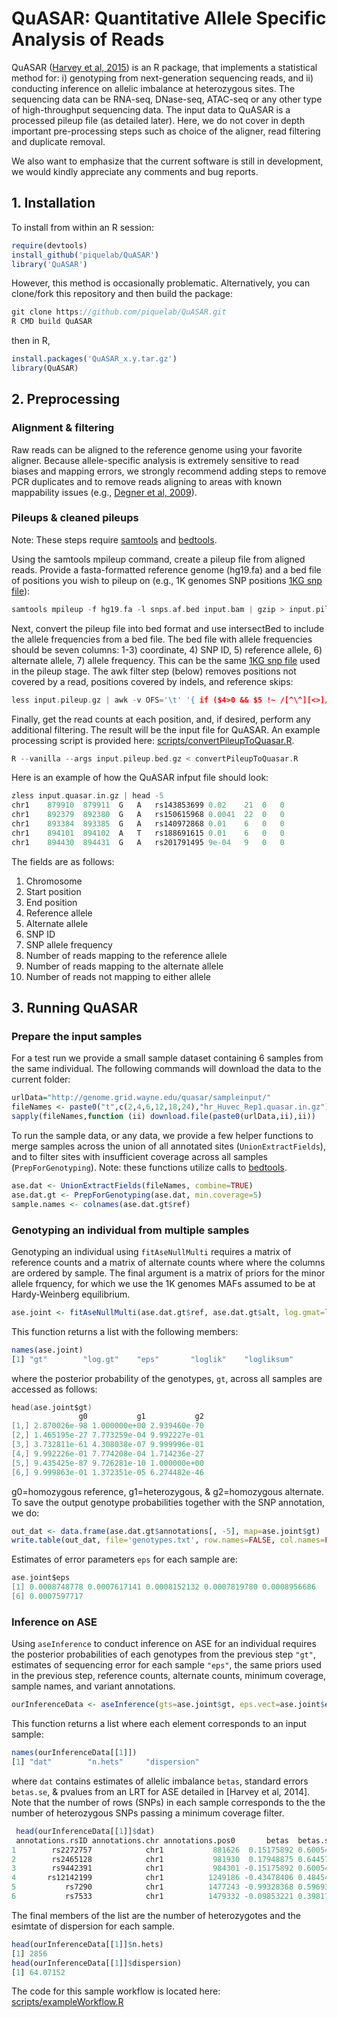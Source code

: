 # QuASAR: Quantitative Allele Specific Analysis of Reads
QuASAR ([Harvey et al, 2015]) is an R package, that implements a statistical method for: i) genotyping from next-generation sequencing reads, and ii) conducting inference on allelic imbalance at heterozygous sites. The sequencing data can be RNA-seq, DNase-seq, ATAC-seq or any other type of high-throughput sequencing data. The input data to QuASAR is a processed pileup file (as detailed later). Here, we do not cover in depth important pre-processing steps such as choice of the aligner, read filtering and duplicate removal.

We also want to emphasize that the current software is still in development, we would kindly appreciate any comments and bug reports.
<!---
Prior to analsyis, RNA-Seq data must undergo alignment with a modern aligner, quality filtering, duplicate removal, and the creation of pileups. There are many tools and tutorials available for preprocessing Next Generation Sequencing data, but we will only describe the tools we used and expect the user to have basic familiarity with standard bioinformatics command-line tools. Our goal with this tutorial is to cover the following:

1. Installing QuASAR
2. Preprocessing 
   * Alignment, filtering, and removing duplicates. (Description of, not a tutorial how)
   * Pileups and clean pileups
3. QuASAR analyis pipeline
   * Genotyping single or multiple samples
   * Inference on ASE
   * Sample workflow

**Quick-start**: Users comfortable processing RNA-Seq data to the level of pileups should skip to the second step of preprocessing. 
-->

## 1. Installation

To install from within an R session:

```R
require(devtools)
install_github('piquelab/QuASAR')
library('QuASAR')
```

However, this method is occasionally problematic. Alternatively, you can clone/fork this repository and then build the package:
```C
git clone https://github.com/piquelab/QuASAR.git
R CMD build QuASAR
```
then in R,
```R
install.packages('QuASAR_x.y.tar.gz')
library(QuASAR)
```

## 2. Preprocessing
### Alignment & filtering
Raw reads can be aligned to the reference genome using your favorite aligner. Because allele-specific analysis is extremely sensitive to read biases and mapping errors, we strongly recommend adding steps to remove PCR duplicates and to remove reads aligning to areas with known mappability issues (e.g., [Degner et al, 2009]).


### Pileups & cleaned pileups
Note: These steps require [samtools] and [bedtools].

Using the samtools mpileup command, create a pileup file from aligned reads. Provide a fasta-formatted reference genome (hg19.fa) and a bed file of positions you wish to pileup on (e.g., 1K genomes SNP positions [1KG snp file]):

```C
samtools mpileup -f hg19.fa -l snps.af.bed input.bam | gzip > input.pileup.gz
```

Next, convert the pileup file into bed format and use intersectBed to include the allele frequencies from a bed file. The bed file with allele frequencies should be seven columns: 1-3) coordinate, 4) SNP ID, 5) reference allele, 6) alternate allele, 7) allele frequency. This can be the same [1KG snp file] used in the pileup stage. The awk filter step (below) removes positions not covered by a read, positions covered by indels, and reference skips:

```C
less input.pileup.gz | awk -v OFS='\t' '{ if ($4>0 && $5 !~ /[^\^][<>]/ && $5 !~ /\+[0-9]+[ACGTNacgtn]+/ && $5 !~ /-[0-9]+[ACGTNacgtn]+/ && $5 !~ /[^\^]\*/) print $1,$2-1,$2,$3,$4,$5,$6}' | sortBed -i stdin | intersectBed -a stdin -b snps.af.bed -wo | cut -f 1-7,11-14 | gzip > input.pileup.bed.gz
```

Finally, get the read counts at each position, and, if desired, perform any additional filtering. The result will be the input file for QuASAR. An example processing script is provided here: [scripts/convertPileupToQuasar.R].

```C
R --vanilla --args input.pileup.bed.gz < convertPileupToQuasar.R
```

Here is an example of how the QuASAR infput file should look:

```C
zless input.quasar.in.gz | head -5
chr1	879910	879911	G	A	rs143853699	0.02	21	0	0
chr1	892379	892380	G	A	rs150615968	0.0041	22	0	0
chr1	893384	893385	G	A	rs140972868	0.01	6	0	0
chr1	894101	894102	A	T	rs188691615	0.01	6	0	0
chr1	894430	894431	G	A	rs201791495	9e-04	9	0	0
```

The fields are as follows: 
1. Chromosome 
2. Start position 
3. End position 
4. Reference allele 
5. Alternate allele 
6. SNP ID 
7. SNP allele frequency 
8. Number of reads mapping to the reference allele 
9. Number of reads mapping to the alternate allele 
10. Number of reads not mapping to either allele

## 3. Running QuASAR

### Prepare the input samples 
For a test run we provide a small sample dataset containing 6 samples from the same individual. 
The following commands will download the data to the current folder:

```R
urlData="http://genome.grid.wayne.edu/quasar/sampleinput/"
fileNames <- paste0("t",c(2,4,6,12,18,24),"hr_Huvec_Rep1.quasar.in.gz")
sapply(fileNames,function (ii) download.file(paste0(urlData,ii),ii))
```

To run the sample data, or any data, we provide a few helper functions to merge samples across the union of all annotated sites (`UnionExtractFields`), and to filter sites with insufficient coverage across all samples (`PrepForGenotyping`). Note: these functions utilize calls to [bedtools].

```R
ase.dat <- UnionExtractFields(fileNames, combine=TRUE)
ase.dat.gt <- PrepForGenotyping(ase.dat, min.coverage=5)
sample.names <- colnames(ase.dat.gt$ref)
```

### Genotyping an individual from multiple samples
Genotyping an individual using `fitAseNullMulti` requires a matrix of reference counts and a matrix of alternate counts where where the columns are ordered by sample. The final argument is a matrix of priors for the minor allele frquency, for which we use the 1K genomes MAFs assumed to be at Hardy-Weinberg equilibrium.  
```R
ase.joint <- fitAseNullMulti(ase.dat.gt$ref, ase.dat.gt$alt, log.gmat=log(ase.dat.gt$gmat))
```
This function returns a list with the following members:
```R
names(ase.joint)
[1] "gt"        "log.gt"    "eps"       "loglik"    "logliksum"
```
where the posterior probability of the genotypes, `gt`, across all samples are accessed as follows:
```C
head(ase.joint$gt)
               g0           g1           g2
[1,] 2.870026e-98 1.000000e+00 2.939460e-70
[2,] 1.465195e-27 7.773259e-04 9.992227e-01
[3,] 3.732811e-61 4.308038e-07 9.999996e-01
[4,] 9.992226e-01 7.774208e-04 1.714236e-27
[5,] 9.435425e-87 9.726281e-10 1.000000e+00
[6,] 9.999863e-01 1.372351e-05 6.274482e-46
```

g0=homozygous reference, g1=heterozygous, & g2=homozygous alternate. To save the output genotype probabilities together with the SNP annotation, we do:                                                                                                
```R
out_dat <- data.frame(ase.dat.gt$annotations[, -5], map=ase.joint$gt)
write.table(out_dat, file='genotypes.txt', row.names=FALSE, col.names=FALSE, quote=FALSE,sep="\t")
```

Estimates of error parameters `eps` for each sample are:

```C
ase.joint$eps
[1] 0.0008748778 0.0007617141 0.0008152132 0.0007819780 0.0008956686
[6] 0.0007597717
```


### Inference on ASE
Using `aseInference` to conduct inference on ASE for an individual requires the posterior probabilities of each genotypes from the previous step `"gt"`, estimates of sequencing error for each sample `"eps"`, the same priors used in the previous step, reference counts, alternate counts, minimum coverage, sample names, and variant annotations. 
```R
ourInferenceData <- aseInference(gts=ase.joint$gt, eps.vect=ase.joint$eps, priors=ase.dat.gt$gmat, ref.mat=ase.dat.gt$ref, alt.mat=ase.dat.gt$alt, min.cov=10, sample.names=sample.names, annos=ase.dat.gt$annotations)
```
This function returns a list where each element corresponds to an input sample:
```R
names(ourInferenceData[[1]])
[1] "dat"        "n.hets"     "dispersion"
```
where `dat` contains estimates of allelic imbalance `betas`, standard errors `betas.se`, & pvalues from an LRT for ASE detailed in [Harvey et al, 2014]. Note that the number of rows (SNPs) in each sample corresponds to the the number of heterozygous SNPs passing a minimum coverage filter. 
```R
 head(ourInferenceData[[1]]$dat)
 annotations.rsID annotations.chr annotations.pos0       betas  betas.se    pval3 
1        rs2272757            chr1           881626  0.15175892 0.6005410 0.80049721
2        rs2465128            chr1           981930  0.17948875 0.6445723 0.78065789
3        rs9442391            chr1           984301 -0.15175892 0.6005410 0.80049721
4       rs12142199            chr1          1249186 -0.43478406 0.4845478 0.36955958
5           rs7290            chr1          1477243 -0.99328368 0.5969363 0.09611857
6           rs7533            chr1          1479332 -0.09853221 0.3981711 0.80455070
```
The final members of the list are the number of heterozygotes and the esimtate of dispersion for each sample.
```R
head(ourInferenceData[[1]]$n.hets)
[1] 2856
head(ourInferenceData[[1]]$dispersion)
[1] 64.07152
```

The code for this sample workflow is located here:
[scripts/exampleWorkflow.R]

<!-- links -->
[Harvey et al, 2015]:http://bioinformatics.oxfordjournals.org/content/31/8/1235
[Degner et al, 2009]:http://www.ncbi.nlm.nih.gov/pubmed/19808877
[samtools]:http://samtools.sourceforge.net/
[bedtools]:https://github.com/arq5x/bedtools2
[scripts/convertPileupToQuasar.R]:scripts/convertPileupToQuasar.R
[scripts/exampleWorkflow.R]:scripts/exampleWorkflow.R
[1KG snp file]:http://genome.grid.wayne.edu/centisnps/1kgSnps.html
